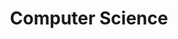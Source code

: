 ---
title: "Computer Science"
layout: categories
permalink: /categories/computer science/ # url
author_profile: true
taxonomy: Computer Science
sidebar:
  nav: "categories"
---